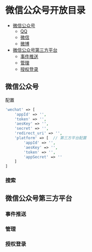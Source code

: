 # 微信公众号开放目录

- [微信公众号](#wechat)
    - [QQ](#oauth-qq)
    - [微信](#oauth-wechat)
    - [微博](#oauth-weibo)
- [微信公众号第三方平台](#platform)
    - [事件推送](#platform-notify)
    - [管理](#platform-manage)
    - [授权登录](#platform-oauth)

<a name="wechat"></a>
## 微信公众号

配置
```PHP
'wechat' => [
    'appId' => '',
    'token' => '',
    'aesKey' => '',
    'secret' => '',
    'redirect_uri' => '',
    'platform' => [  // 第三方平台配置
        'appId' => '',
        'aesKey' => '',
        'token' => '',
        'appSecret' => ''
    ]
]
```

<a name="other-search"></a>
### 搜索


<a name="platform"></a>
## 微信公众号第三方平台


<a name="platform-notify"></a>
### 事件推送

<a name="platform-manage"></a>
### 管理

<a name="platform-oauth"></a>
### 授权登录